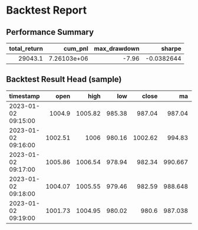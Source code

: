 # Backtest Report


## Performance Summary


|   total_return |     cum_pnl |   max_drawdown |     sharpe |
|---------------:|------------:|---------------:|-----------:|
|        29043.1 | 7.26103e+06 |          -7.96 | -0.0382644 |


## Backtest Result Head (sample)


| timestamp           |    open |    high |    low |   close |      ma |   signal |   position |    price_ret |   position_prev |   pnl |   cash_change |    cash |   market_value |   equity |   cum_pnl |
|:--------------------|--------:|--------:|-------:|--------:|--------:|---------:|-----------:|-------------:|----------------:|------:|--------------:|--------:|---------------:|---------:|----------:|
| 2023-01-02 09:15:00 | 1004.9  | 1005.82 | 985.38 |  987.04 | 987.04  |        0 |          0 |  0           |               0 |   nan |            -0 |      -0 |              0 |        0 |         0 |
| 2023-01-02 09:16:00 | 1002.51 | 1006    | 980.16 | 1002.62 | 994.83  |        0 |          0 |  0.0157846   |               0 |     0 |            -0 |      -0 |              0 |        0 |         0 |
| 2023-01-02 09:17:00 | 1005.86 | 1006.54 | 978.94 |  982.34 | 990.667 |        1 |       1000 | -0.020227    |               0 |    -0 |       -982340 | -982340 |         982340 |        0 |         0 |
| 2023-01-02 09:18:00 | 1004.07 | 1005.55 | 979.46 |  982.59 | 988.648 |        1 |       1000 |  0.000254494 |            1000 |   250 |            -0 | -982340 |         982590 |      250 |       250 |
| 2023-01-02 09:19:00 | 1001.73 | 1004.95 | 980.02 |  980.6  | 987.038 |        1 |       1000 | -0.00202526  |            1000 | -1990 |            -0 | -982340 |         980600 |    -1740 |     -1740 |